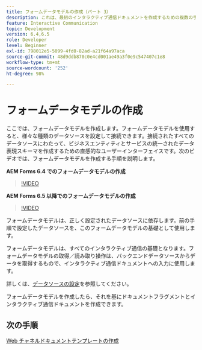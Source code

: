```yaml
---
title: フォームデータモデルの作成（パート 3）
description: これは、最初のインタラクティブ通信ドキュメントを作成するための複数の手順からなるチュートリアルの第 3 部です。ここでは、フォームデータモデルを作成します。フォームデータモデルを使用すると、複数の異なるデータソースを設定して接続できます。直感的なユーザーインターフェイスを使用して、接続されたデータソースをまたいでビジネスエンティティやサービスの統合データ表現スキーマを作成できます。
feature: Interactive Communication
topic: Development
version: 6.4,6.5
role: Developer
level: Beginner
exl-id: 798012e5-5099-4fd0-82ad-a21f64a97aca
source-git-commit: 48d9ddb870c0e4cd001ae49a3f0e9c547407c1e8
workflow-type: tm+mt
source-wordcount: '252'
ht-degree: 98%

---
```


# フォームデータモデルの作成

ここでは、フォームデータモデルを作成します。フォームデータモデルを使用すると、様々な種類のデータソースを設定して接続できます。接続されたすべてのデータソースにわたって、ビジネスエンティティとサービスの統一されたデータ表現スキーマを作成するための直感的なユーザーインターフェイスです。次のビデオでは、フォームデータモデルを作成する手順を説明します。

**AEM Forms 6.4 でのフォームデータモデルの作成**

>[!VIDEO](https://video.tv.adobe.com/v/27763?quality=12&learn=on)

**AEM Forms 6.5 以降でのフォームデータモデルの作成**

>[!VIDEO](https://video.tv.adobe.com/v/27765?quality=12&learn=on)

フォームデータモデルは、正しく設定されたデータソースに依存します。前の手順で設定したデータソースを、このフォームデータモデルの基礎として使用します。

フォームデータモデルは、すべてのインタラクティブ通信の基礎となります。フォームデータモデルの取得／読み取り操作は、バックエンドデータソースからデータを取得するもので、インタラクティブ通信ドキュメントへの入力に使用します。

詳しくは、[データソースの設定](parttwo.md)を参照してください。

フォームデータモデルを作成したら、それを基にドキュメントフラグメントとインタラクティブ通信ドキュメントを作成できます。

## 次の手順

[Web チャネルドキュメントテンプレートの作成](./partfour.md)


